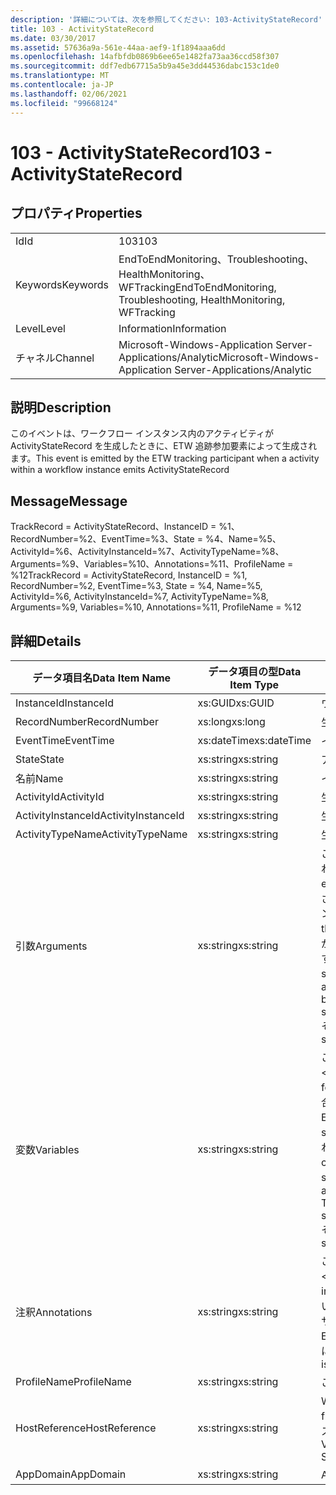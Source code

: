 ```yaml
---
description: '詳細については、次を参照してください: 103-ActivityStateRecord'
title: 103 - ActivityStateRecord
ms.date: 03/30/2017
ms.assetid: 57636a9a-561e-44aa-aef9-1f1894aaa6dd
ms.openlocfilehash: 14afbfdb0869b6ee65e1482fa73aa36ccd58f307
ms.sourcegitcommit: ddf7edb67715a5b9a45e3dd44536dabc153c1de0
ms.translationtype: MT
ms.contentlocale: ja-JP
ms.lasthandoff: 02/06/2021
ms.locfileid: "99668124"
---
```

# <a name="103---activitystaterecord"></a><span data-ttu-id="ce7b2-103">103 - ActivityStateRecord</span><span class="sxs-lookup"><span data-stu-id="ce7b2-103">103 - ActivityStateRecord</span></span>

## <a name="properties"></a><span data-ttu-id="ce7b2-104">プロパティ</span><span class="sxs-lookup"><span data-stu-id="ce7b2-104">Properties</span></span>  
  
|||  
|-|-|  
|<span data-ttu-id="ce7b2-105">Id</span><span class="sxs-lookup"><span data-stu-id="ce7b2-105">Id</span></span>|<span data-ttu-id="ce7b2-106">103</span><span class="sxs-lookup"><span data-stu-id="ce7b2-106">103</span></span>|  
|<span data-ttu-id="ce7b2-107">Keywords</span><span class="sxs-lookup"><span data-stu-id="ce7b2-107">Keywords</span></span>|<span data-ttu-id="ce7b2-108">EndToEndMonitoring、Troubleshooting、HealthMonitoring、WFTracking</span><span class="sxs-lookup"><span data-stu-id="ce7b2-108">EndToEndMonitoring, Troubleshooting, HealthMonitoring, WFTracking</span></span>|  
|<span data-ttu-id="ce7b2-109">Level</span><span class="sxs-lookup"><span data-stu-id="ce7b2-109">Level</span></span>|<span data-ttu-id="ce7b2-110">Information</span><span class="sxs-lookup"><span data-stu-id="ce7b2-110">Information</span></span>|  
|<span data-ttu-id="ce7b2-111">チャネル</span><span class="sxs-lookup"><span data-stu-id="ce7b2-111">Channel</span></span>|<span data-ttu-id="ce7b2-112">Microsoft-Windows-Application Server-Applications/Analytic</span><span class="sxs-lookup"><span data-stu-id="ce7b2-112">Microsoft-Windows-Application Server-Applications/Analytic</span></span>|  
  
## <a name="description"></a><span data-ttu-id="ce7b2-113">説明</span><span class="sxs-lookup"><span data-stu-id="ce7b2-113">Description</span></span>  

 <span data-ttu-id="ce7b2-114">このイベントは、ワークフロー インスタンス内のアクティビティが ActivityStateRecord を生成したときに、ETW 追跡参加要素によって生成されます。</span><span class="sxs-lookup"><span data-stu-id="ce7b2-114">This event is emitted by the ETW tracking participant when a activity within a workflow instance emits ActivityStateRecord</span></span>  
  
## <a name="message"></a><span data-ttu-id="ce7b2-115">Message</span><span class="sxs-lookup"><span data-stu-id="ce7b2-115">Message</span></span>  

 <span data-ttu-id="ce7b2-116">TrackRecord = ActivityStateRecord、InstanceID = %1、RecordNumber=%2、EventTime=%3、State = %4、Name=%5、ActivityId=%6、ActivityInstanceId=%7、ActivityTypeName=%8、Arguments=%9、Variables=%10、Annotations=%11、ProfileName = %12</span><span class="sxs-lookup"><span data-stu-id="ce7b2-116">TrackRecord = ActivityStateRecord, InstanceID = %1, RecordNumber=%2, EventTime=%3, State = %4, Name=%5, ActivityId=%6, ActivityInstanceId=%7, ActivityTypeName=%8, Arguments=%9, Variables=%10, Annotations=%11, ProfileName = %12</span></span>  
  
## <a name="details"></a><span data-ttu-id="ce7b2-117">詳細</span><span class="sxs-lookup"><span data-stu-id="ce7b2-117">Details</span></span>  
  
|<span data-ttu-id="ce7b2-118">データ項目名</span><span class="sxs-lookup"><span data-stu-id="ce7b2-118">Data Item Name</span></span>|<span data-ttu-id="ce7b2-119">データ項目の型</span><span class="sxs-lookup"><span data-stu-id="ce7b2-119">Data Item Type</span></span>|<span data-ttu-id="ce7b2-120">説明</span><span class="sxs-lookup"><span data-stu-id="ce7b2-120">Description</span></span>|  
|--------------------|--------------------|-----------------|  
|<span data-ttu-id="ce7b2-121">InstanceId</span><span class="sxs-lookup"><span data-stu-id="ce7b2-121">InstanceId</span></span>|<span data-ttu-id="ce7b2-122">xs:GUID</span><span class="sxs-lookup"><span data-stu-id="ce7b2-122">xs:GUID</span></span>|<span data-ttu-id="ce7b2-123">ワークフローのインスタンス ID</span><span class="sxs-lookup"><span data-stu-id="ce7b2-123">The instance id for the workflow</span></span>|  
|<span data-ttu-id="ce7b2-124">RecordNumber</span><span class="sxs-lookup"><span data-stu-id="ce7b2-124">RecordNumber</span></span>|<span data-ttu-id="ce7b2-125">xs:long</span><span class="sxs-lookup"><span data-stu-id="ce7b2-125">xs:long</span></span>|<span data-ttu-id="ce7b2-126">生成されたレコードのシーケンス番号</span><span class="sxs-lookup"><span data-stu-id="ce7b2-126">The sequence number of the emitted record</span></span>|  
|<span data-ttu-id="ce7b2-127">EventTime</span><span class="sxs-lookup"><span data-stu-id="ce7b2-127">EventTime</span></span>|<span data-ttu-id="ce7b2-128">xs:dateTime</span><span class="sxs-lookup"><span data-stu-id="ce7b2-128">xs:dateTime</span></span>|<span data-ttu-id="ce7b2-129">イベントの生成時刻 (UTC)</span><span class="sxs-lookup"><span data-stu-id="ce7b2-129">The time in UTC when the event was emitted</span></span>|  
|<span data-ttu-id="ce7b2-130">State</span><span class="sxs-lookup"><span data-stu-id="ce7b2-130">State</span></span>|<span data-ttu-id="ce7b2-131">xs:string</span><span class="sxs-lookup"><span data-stu-id="ce7b2-131">xs:string</span></span>|<span data-ttu-id="ce7b2-132">アクティビティの状態</span><span class="sxs-lookup"><span data-stu-id="ce7b2-132">The state of the activity</span></span>|  
|<span data-ttu-id="ce7b2-133">名前</span><span class="sxs-lookup"><span data-stu-id="ce7b2-133">Name</span></span>|<span data-ttu-id="ce7b2-134">xs:string</span><span class="sxs-lookup"><span data-stu-id="ce7b2-134">xs:string</span></span>|<span data-ttu-id="ce7b2-135">イベントを生成したアクティビティの表示名</span><span class="sxs-lookup"><span data-stu-id="ce7b2-135">The display name of the activity that emitted the event</span></span>|  
|<span data-ttu-id="ce7b2-136">ActivityId</span><span class="sxs-lookup"><span data-stu-id="ce7b2-136">ActivityId</span></span>|<span data-ttu-id="ce7b2-137">xs:string</span><span class="sxs-lookup"><span data-stu-id="ce7b2-137">xs:string</span></span>|<span data-ttu-id="ce7b2-138">生成したアクティビティのアクティビティ ID</span><span class="sxs-lookup"><span data-stu-id="ce7b2-138">The activity id of the emitting activity</span></span>|  
|<span data-ttu-id="ce7b2-139">ActivityInstanceId</span><span class="sxs-lookup"><span data-stu-id="ce7b2-139">ActivityInstanceId</span></span>|<span data-ttu-id="ce7b2-140">xs:string</span><span class="sxs-lookup"><span data-stu-id="ce7b2-140">xs:string</span></span>|<span data-ttu-id="ce7b2-141">生成したアクティビティのアクティビティ インスタンス ID</span><span class="sxs-lookup"><span data-stu-id="ce7b2-141">The activity instance id of the emitting activity</span></span>|  
|<span data-ttu-id="ce7b2-142">ActivityTypeName</span><span class="sxs-lookup"><span data-stu-id="ce7b2-142">ActivityTypeName</span></span>|<span data-ttu-id="ce7b2-143">xs:string</span><span class="sxs-lookup"><span data-stu-id="ce7b2-143">xs:string</span></span>|<span data-ttu-id="ce7b2-144">生成したアクティビティの型名</span><span class="sxs-lookup"><span data-stu-id="ce7b2-144">The type name of the emitting activity</span></span>|  
|<span data-ttu-id="ce7b2-145">引数</span><span class="sxs-lookup"><span data-stu-id="ce7b2-145">Arguments</span></span>|<span data-ttu-id="ce7b2-146">xs:string</span><span class="sxs-lookup"><span data-stu-id="ce7b2-146">xs:string</span></span>|<span data-ttu-id="ce7b2-147">このイベントで追跡された引数。</span><span class="sxs-lookup"><span data-stu-id="ce7b2-147">The arguments that were tracked with this event.</span></span>  <span data-ttu-id="ce7b2-148">値は、argumentvalue の形式で xml 要素に格納され \<items> \< item  name = "argumentName" type="System.String"> \</item> \</items> ます。</span><span class="sxs-lookup"><span data-stu-id="ce7b2-148">The values are stored in an xml element in the format \<items>\< item  name = "argumentName" type="System.String">argumentValue\</item>\</items>.</span></span>  <span data-ttu-id="ce7b2-149">引数が追跡されなかった場合、文字列にはが含まれ \<items/> ます。</span><span class="sxs-lookup"><span data-stu-id="ce7b2-149">If no arguments were tracked then the string contains \<items/>.</span></span> <span data-ttu-id="ce7b2-150">ETW イベントのサイズは、ETW バッファーのサイズまたは ETW イベントの最大ペイロードに制限されます。</span><span class="sxs-lookup"><span data-stu-id="ce7b2-150">The ETW event size is limited by the ETW buffer size or the max payload for an ETW event.</span></span> <span data-ttu-id="ce7b2-151">イベントのサイズが ETW の制限を超えると、注釈が削除され、注釈の値が... に置き換えられて、イベントが切り捨てられます。 \<items> \</items> 次の型は、ToString () によって返される値として格納されます。string、char、bool、int、short、long、uint、ushort、ulong、system.string、float、double、System.guid、system.string、system.string、および system.string。</span><span class="sxs-lookup"><span data-stu-id="ce7b2-151">If the size of the event exceeds the ETW limits, then the event is truncated by dropping the annotations and replacing the annotation value with \<items>...\</items>.  The following types are stored as their value as returned by ToString(); string,char,bool,int,short,long,uint,ushort,ulong,System.Single,float,double,System.Guid,System.DateTimeOffset,System.DateTime.</span></span>  <span data-ttu-id="ce7b2-152">その他のすべての型は、System.Runtime.Serialization.NetDataContractSerializer を使用してシリアル化されます。</span><span class="sxs-lookup"><span data-stu-id="ce7b2-152">All other types are serialized using System.Runtime.Serialization.NetDataContractSerializer.</span></span>|  
|<span data-ttu-id="ce7b2-153">変数</span><span class="sxs-lookup"><span data-stu-id="ce7b2-153">Variables</span></span>|<span data-ttu-id="ce7b2-154">xs:string</span><span class="sxs-lookup"><span data-stu-id="ce7b2-154">xs:string</span></span>|<span data-ttu-id="ce7b2-155">このイベントで追跡された変数。</span><span class="sxs-lookup"><span data-stu-id="ce7b2-155">The variables that were tracked with this event.</span></span>  <span data-ttu-id="ce7b2-156">値は、形式の変数値の xml 要素に格納され \<items> \< item  name = "variableName" type="System.String"> \</item> \</items> ます。</span><span class="sxs-lookup"><span data-stu-id="ce7b2-156">The values are stored in an xml element in the format \<items>\< item  name = "variableName" type="System.String">variableValue\</item>\</items>.</span></span>  <span data-ttu-id="ce7b2-157">変数が追跡されなかった場合、文字列にはが含まれ \<items/> ます。</span><span class="sxs-lookup"><span data-stu-id="ce7b2-157">If no variables were tracked then the string contains \<items/>.</span></span> <span data-ttu-id="ce7b2-158">ETW イベントのサイズは、ETW バッファーのサイズまたは ETW イベントの最大ペイロードに制限されます。</span><span class="sxs-lookup"><span data-stu-id="ce7b2-158">The ETW event size is limited by the ETW buffer size or the max payload for an ETW event.</span></span> <span data-ttu-id="ce7b2-159">イベントのサイズが ETW の制限を超えると、注釈が削除され、変数の値が... に置き換えられて、イベントが切り捨てられます。 \<items> \</items> 次の型は、ToString () によって返される値として格納されます。string、char、bool、int、short、long、uint、ushort、ulong、system.string、float、double、System.guid、system.string、system.string、および system.string。</span><span class="sxs-lookup"><span data-stu-id="ce7b2-159">If the size of the event exceeds the ETW limits, then the event is truncated by dropping the annotations and replacing the variables value with \<items>...\</items>.  The following types are stored as their value as returned by ToString(); string,char,bool,int,short,long,uint,ushort,ulong,System.Single,float,double,System.Guid,System.DateTimeOffset,System.DateTime.</span></span>  <span data-ttu-id="ce7b2-160">その他のすべての型は、System.Runtime.Serialization.NetDataContractSerializer を使用してシリアル化されます。</span><span class="sxs-lookup"><span data-stu-id="ce7b2-160">All other types are serialized using System.Runtime.Serialization.NetDataContractSerializer.</span></span>|  
|<span data-ttu-id="ce7b2-161">注釈</span><span class="sxs-lookup"><span data-stu-id="ce7b2-161">Annotations</span></span>|<span data-ttu-id="ce7b2-162">xs:string</span><span class="sxs-lookup"><span data-stu-id="ce7b2-162">xs:string</span></span>|<span data-ttu-id="ce7b2-163">このイベントに追加された注釈。</span><span class="sxs-lookup"><span data-stu-id="ce7b2-163">The annotations that were added to this event.</span></span>  <span data-ttu-id="ce7b2-164">値は、annotationValue 形式の xml 要素に格納され \<items> \< item  name = "annotationName" type="System.String"> \</item> \</items> ます。</span><span class="sxs-lookup"><span data-stu-id="ce7b2-164">The values are stored in an xml element in the format \<items>\< item  name = "annotationName" type="System.String">annotationValue\</item>\</items>.</span></span>  <span data-ttu-id="ce7b2-165">注釈が指定されていない場合、文字列にはが含まれ \<items/> ます。</span><span class="sxs-lookup"><span data-stu-id="ce7b2-165">If no annotations are specified then the string contains \<items/>.</span></span> <span data-ttu-id="ce7b2-166">ETW イベントのサイズは、ETW バッファーのサイズまたは ETW イベントの最大ペイロードに制限されます。</span><span class="sxs-lookup"><span data-stu-id="ce7b2-166">The ETW event size is limited by the ETW buffer size or the max payload for an ETW event.</span></span> <span data-ttu-id="ce7b2-167">イベントのサイズが ETW の制限を超えると、注釈が削除され、注釈の値が... に置き換えられて、イベントが切り捨てられます。 \<items> \</items></span><span class="sxs-lookup"><span data-stu-id="ce7b2-167">If the size of the event exceeds the ETW limits, then the event is truncated by dropping the annotations and replacing the annotation value with \<items>...\</items>.</span></span>|  
|<span data-ttu-id="ce7b2-168">ProfileName</span><span class="sxs-lookup"><span data-stu-id="ce7b2-168">ProfileName</span></span>|<span data-ttu-id="ce7b2-169">xs:string</span><span class="sxs-lookup"><span data-stu-id="ce7b2-169">xs:string</span></span>|<span data-ttu-id="ce7b2-170">このイベントを生成した追跡プロファイルの名前</span><span class="sxs-lookup"><span data-stu-id="ce7b2-170">The name or the tracking profile that resulted in this event being emitted</span></span>|  
|<span data-ttu-id="ce7b2-171">HostReference</span><span class="sxs-lookup"><span data-stu-id="ce7b2-171">HostReference</span></span>|<span data-ttu-id="ce7b2-172">xs:string</span><span class="sxs-lookup"><span data-stu-id="ce7b2-172">xs:string</span></span>|<span data-ttu-id="ce7b2-173">Web ホスト サービスの場合は、このフィールドにより、サービスが Web 階層内で一意に識別されます。</span><span class="sxs-lookup"><span data-stu-id="ce7b2-173">For web hosted services, this field uniquely identifies the service in the web hierarchy.</span></span>  <span data-ttu-id="ce7b2-174">この形式は、' Web サイト名アプリケーションの仮想パス&#124;サービスの仮想パス&#124;ServiceName ' として定義されています。例: ' Default Web Site/電卓 '&#124;&#124;</span><span class="sxs-lookup"><span data-stu-id="ce7b2-174">Its format is defined as 'Web Site Name Application Virtual Path&#124;Service Virtual Path&#124;ServiceName' Example: 'Default Web Site/CalculatorApplication&#124;/CalculatorService.svc&#124;CalculatorService'</span></span>|  
|<span data-ttu-id="ce7b2-175">AppDomain</span><span class="sxs-lookup"><span data-stu-id="ce7b2-175">AppDomain</span></span>|<span data-ttu-id="ce7b2-176">xs:string</span><span class="sxs-lookup"><span data-stu-id="ce7b2-176">xs:string</span></span>|<span data-ttu-id="ce7b2-177">AppDomain.CurrentDomain.FriendlyName で返される文字列。</span><span class="sxs-lookup"><span data-stu-id="ce7b2-177">The string returned by AppDomain.CurrentDomain.FriendlyName.</span></span>|
